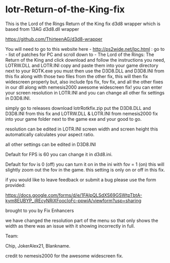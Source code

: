 # lotr-Return-of-the-King-fix

This is the Lord of the Rings Return of the King fix d3d8 wrapper which is based from 13AG d3d8.dll wrapper

https://github.com/ThirteenAG/d3d8-wrapper

You will need to go to this website here - http://ps2wide.net/lpc.html : go to - list of patches for PC and scroll down to - The Lord of the Rings: The Return of the King and click download and follow the instructions you need,
LOTRW.DLL and LOTR.INI copy and paste them into your game directory next to your ROTK.exe you must then use the D3D8.DLL and D3D8.INI from this fix along with those two files from the other fix, this will then fix widescreen properly but, 
also include fps fix, fov fix, and all the other fixes in our dll along with nemesis2000 awesome widescreen fix! you can enter your screen resolution in LOTR.INI and you can change all other fix settings in D3D8.INI.  

simply go to releases download lotrRotkfix.zip put the D3D8.DLL and D3D8.INI from this fix and LOTRW.DLL & LOTR.INI from nemesis2000 fix into your game folder next to the game exe and your good to go. 

resolution can be edited in LOTR.INI screen width and screen height this automatically calculates your aspect ratio.

all other settings can be edited in D3D8.INI

Default for FPS is 60 you can change it in d3d8.ini.

Default for fov is 0 (off) you can turn it on in the ini with fov = 1 (on) this will slightly zoom out the fov in the game. this setting is only on or off in this fix. 

if you would like to leave feedback or submit a bug please use the form provided:

https://docs.google.com/forms/d/e/1FAIpQLSdXS69GSWtpTbtA-kym8EUBYP_jREcyNRiXFoocIoFc-ppwiA/viewform?usp=sharing

brought to you by Fix Enhancers 

we have changed the resolution part of the menu so that only shows the width as there was an issue with it showing incorrectly in full.

Team: 

Chip, JokerAlex21, Blankname.

credit to nemesis2000 for the awesome widescreen fix.
